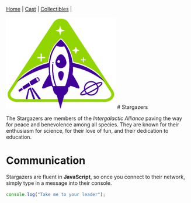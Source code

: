 [Home](README.md) | [Cast](Cast.md) | [Collectibles](Collectibles.md) | 


<img src="images/logo_stargazers_bug.svg" alt="StarGazers Logo" style="width:300px;">
# Stargazers

The Stargazers are members of the _Intergalactic Alliance_ paving the way for peace and benevolence among all species. They are known for their enthusiasm for science, for their love of fun, and their dedication to education.

# Communication

Stargazers are fluent in **JavaScript**, so once you connect to their network, simply type in a message into their console.

```js
console.log("Take me to your leader");
```
